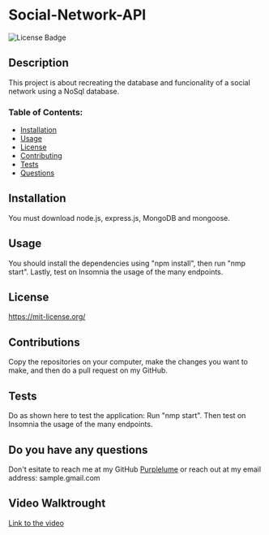 # Social-Network-API

![License Badge](https://shields.io/badge/license-MIT-blue)

## Description
This project is about recreating the database and funcionality of a social network using a NoSql database.

### Table of Contents:
* [Installation](#installation)
* [Usage](#usage)
* [License](#license)
* [Contributing](#contributions)
* [Tests](#tests)
* [Questions](#do-you-have-any-questions)

## Installation  
You must download node.js, express.js, MongoDB and mongoose.

## Usage
You should install the dependencies using "npm install", then run "nmp start". Lastly, test on Insomnia the usage of the many endpoints.

## License
https://mit-license.org/

## Contributions
Copy the repositories on your computer, make the changes you want to make, and then do a pull request on my GitHub.

## Tests
Do as shown here to test the application:
Run "nmp start". Then test on Insomnia the usage of the many endpoints.

## Do you have any questions
Don't esitate to reach me at my GitHub [Purplelume](https://github.com/Purplelume) or reach out at my email address: sample.gmail.com

## Video Walktrought
[Link to the video](https://drive.google.com/file/d/1BYf69zu7wktVTQPU8j5sBW4qSCYEnOPX/view)